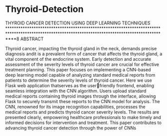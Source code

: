 # Thyroid-Detection
THYROID CANCER DETECTION
USING DEEP LEARNING TECHNIQUES
**************************************************************************************************************************************************8
ABSTRACT
                                     
Thyroid cancer, impacting the thyroid gland in the neck, demands precise diagnosis andit is a 
prevalent form of cancer that affects the thyroid gland, a vital component of the endocrine 
system. Early detection and accurate assessment of the severity levels of thyroid cancer are 
crucial for effective treatment planning. This paper focuses on implementing a CNN-based 
deep learning model capable of analyzing standard medical reports from patients to determine 
the severity levels of thyroid cancer. Here we use Flask web application thatserves as the userfriendly frontend, enabling seamless integration with the CNN algorithm. Users upload 
standard medical reports containing thyroid images through the interface, allowing Flask to 
securely transmit these reports to the CNN model for analysis. The CNN, renowned for its 
image recognition capabilities, processes the medical reports and predicts thyroid cancer 
severity levels. The results are presented clearly, empowering healthcare professionals to make 
timely and informed decisions for intervention and treatment. This paper contributes to 
advancing thyroid cancer detection through the power of CNNs

